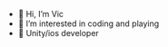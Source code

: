 - 👋 Hi, I’m Vic
- 👀 I’m interested in coding and playing
- 🌱 Unity/ios developer


<!---
shastr/shastr is a ✨ special ✨ repository because its `README.md` (this file) appears on your GitHub profile.
You can click the Preview link to take a look at your changes.
--->
